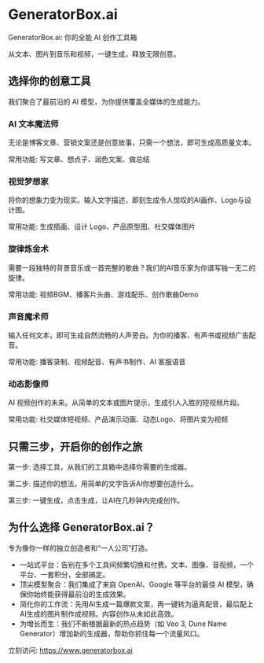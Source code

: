 # GeneratorBox.ai

GeneratorBox.ai: 你的全能 AI 创作工具箱

从文本、图片到音乐和视频，一键生成，释放无限创意。

## 选择你的创意工具

我们聚合了最前沿的 AI 模型，为你提供覆盖全媒体的生成能力。

### AI 文本魔法师

无论是博客文章、营销文案还是创意故事，只需一个想法，即可生成高质量文本。

常用功能: 写文章、想点子、润色文案、做总结

### 视觉梦想家

将你的想象力变为现实。输入文字描述，即刻生成令人惊叹的AI画作、Logo与设计图。

常用功能: 生成插画、设计 Logo、产品原型图、社交媒体图片

### 旋律炼金术

需要一段独特的背景音乐或一首完整的歌曲？我们的AI音乐家为你谱写独一无二的旋律。

常用功能: 视频BGM、播客片头曲、游戏配乐、创作歌曲Demo

### 声音魔术师

输入任何文本，即可生成自然流畅的人声旁白。为你的播客、有声书或视频广告配音。

常用功能: 播客录制、视频配音、有声书制作、AI 客服语音

### 动态影像师

AI 视频创作的未来。从简单的文本或图片提示，生成引人入胜的短视频片段。

常用功能: 社交媒体短视频、产品演示动画、动态Logo、将图片变为视频

## 只需三步，开启你的创作之旅

第一步: 选择工具，从我们的工具箱中选择你需要的生成器。

第二步: 描述你的想法，用简单的文字告诉AI你想要创造什么。

第三步: 一键生成，点击生成，让AI在几秒钟内完成创作。

## 为什么选择 GeneratorBox.ai？

专为像你一样的独立创造者和“一人公司”打造。

- 一站式平台：告别在多个工具间频繁切换和付费。文本、图像、音视频，一个平台、一套积分，全部搞定。
- 顶尖模型聚合：我们集成了来自 OpenAI、Google 等平台的最佳 AI 模型，确保你始终能获得最前沿的生成效果。
- 简化你的工作流：先用AI生成一篇爆款文案，再一键转为逼真配音，最后配上AI生成的图片制作成视频。内容创作从未如此高效。
- 为增长而生：我们不断根据最新的热点趋势（如 Veo 3, Dune Name Generator）增加新的生成器，帮助你抓住每一个流量风口。

立刻访问: https://www.generatorbox.ai
